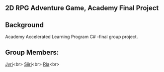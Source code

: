 ## 2D RPG Adventure Game, Academy Final Project
## Background
Academy Accelerated Learning Program C# -final group project. 
## Group Members:
[Jyri](https://github.com/JyriLehtimaki "https://github.com/JyriLehtimaki")<br>
[Siiri](https://github.com/siirilydia "https://github.com/siirilydia")<br>
[Ria](https://github.com/Leftythefish "https://github.com/Leftythefish")<br>

